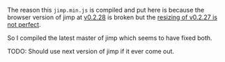 The reason this `jimp.min.js` is compiled and put here is because the browser version of jimp at [v0.2.28](https://github.com/oliver-moran/jimp/releases/tag/0.2.28) is broken but the [resizing of v0.2.27 is not perfect](https://github.com/oliver-moran/jimp/pull/159).

So I compiled the latest master of jimp which seems to have fixed both.

TODO: Should use next version of jimp if it ever come out.
